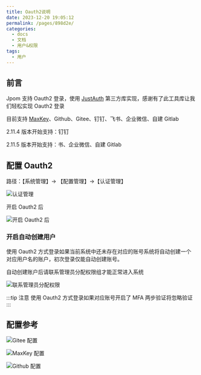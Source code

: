 ```yaml
---
title: Oauth2说明
date: 2023-12-20 19:05:12
permalink: /pages/898d2e/
categories:
  - docs
  - 文档
  - 用户&权限
tags:
  - 用户
---
```


## 前言

Jpom 支持 Oauth2 登录，使用 [JustAuth](https://www.justauth.cn/) 第三方库实现，感谢有了此工具库让我们轻松实现 Oauth2 登录

目前支持 [MaxKey](https://www.maxkey.top/)、Github、Gitee、钉钉、飞书、企业微信、自建 Gitlab

2.11.4 版本开始支持：钉钉

2.11.5 版本开始支持：书、企业微信、自建 Gitlab

## 配置 Oauth2

路径：【系统管理】-> 【配置管理】->【认证管理】

![认证管理](/images/user/ae038ba1d92848e6ae885e2eb2653e83.png)

开启 Oauth2 后

![开启 Oauth2 后](/images/user/e4b6498d11ef42dab8158ad35526b404.png)

### 开启自动创建用户

使用 Oauth2 方式登录如果当前系统中还未存在对应的账号系统将自动创建一个对应用户名的账户，初次登录仅能自动创建账号。

自动创建账户后请联系管理员分配权限组才能正常进入系统

![联系管理员分配权限](/images/user/639ada3b038f41dfafb2f21e3972d0b3.png)


:::tip 注意
使用 Oauth2 方式登录如果对应账号开启了 MFA 两步验证将忽略验证
:::

## 配置参考

![Gitee 配置](/images/tutorial/oauth2-article/img_5.png)

![MaxKey 配置](/images/tutorial/oauth2-article/img_6.png)

![Github 配置](/images/tutorial/oauth2-article/img_7.png)